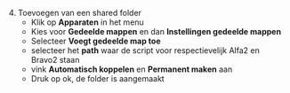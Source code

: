 4. Toevoegen van een shared folder
	- Klik op **Apparaten** in het menu
	- Kies voor **Gedeelde mappen** en dan **Instellingen gedeelde mappen**
	- Selecteer **Voegt gedeelde map toe**
	- selecteer het **path** waar de script voor respectievelijk Alfa2 en Bravo2 staan
	- vink **Automatisch koppelen** en **Permanent maken** aan
	- Druk op ok, de folder is aangemaakt